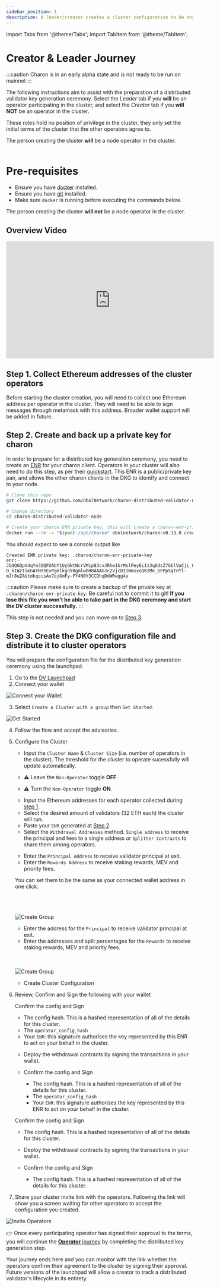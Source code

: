 ```yaml
---
sidebar_position: 1
description: A leader/creator creates a cluster configuration to be shared with operators
---
```

import Tabs from '@theme/Tabs';
import TabItem from '@theme/TabItem';

# Creator & Leader Journey

:::caution
Charon is in an early alpha state and is not ready to be run on mainnet
:::

The following instructions aim to assist with the preparation of a distributed validator key generation ceremony. Select the *Leader* tab if you **will** be an operator participating in the cluster, and select the *Creator* tab if you **will NOT** be an operator in the cluster. 

These roles hold no position of privilege in the cluster, they only set the initial terms of the cluster that the other operators agree to. 

<Tabs groupId="leader-creator">
  <TabItem value="leader" label="Leader" default>
The person creating the cluster <b>will</b> be a node operator in the cluster.<br/><br/>
    <h1>Pre-requisites</h1>
    <ul>
      <li>Ensure you have <a href="https://docs.docker.com/engine/install/" target="_blank">docker</a> installed.</li>
      <li>Ensure you have <a href="https://git-scm.com/downloads" target="_blank">git</a> installed.</li>
      <li>Make sure <code>docker</code> is running before executing the commands below.</li>
    </ul>
  </TabItem>
  <TabItem value="creator" label="Creator">
    The person creating the cluster <b>will not</b> be a node operator in the cluster.
  </TabItem>
</Tabs>

## Overview Video

<p align="center"><iframe width="560" height="315" src="https://www.youtube.com/embed/OK6WE8te33Q" title="YouTube video player" frameborder="0" allow="accelerometer; autoplay; clipboard-write; encrypted-media; gyroscope; picture-in-picture" allowfullscreen></iframe></p>

## Step 1. Collect Ethereum addresses of the cluster operators
Before starting the cluster creation, you will need to collect one Ethereum address per operator in the cluster. They will need to be able to sign messages through metamask with this address. Broader wallet support will be added in future. 

## Step 2. Create and back up a private key for charon

<Tabs groupId="leader-creator">
  <TabItem value="leader" label="Leader" default>

In order to prepare for a distributed key generation ceremony, you need to create an [ENR](docs/int/faq/errors.mdx#enrs-keys) for your charon client. Operators in your cluster will also need to do this step, as per their [quickstart](./quickstart-group-operator#step-2-create-and-back-up-a-private-key-for-charon). This ENR is a public/private key pair, and allows the other charon clients in the DKG to identify and connect to your node.

```sh
# Clone this repo
git clone https://github.com/ObolNetwork/charon-distributed-validator-node.git

# Change directory
cd charon-distributed-validator-node

# Create your charon ENR private key, this will create a charon-enr-private-key file in the .charon directory
docker run --rm -v "$(pwd):/opt/charon" obolnetwork/charon:v0.13.0 create enr
```

You should expect to see a console output like

    Created ENR private key: .charon/charon-enr-private-key
    enr:-JG4QGQpV4qYe32QFUAbY1UyGNtNcrVMip83cvJRhw1brMslPeyELIz3q6dsZ7GblVaCjL_8FKQhF6Syg-O_kIWztimGAYHY5EvPgmlkgnY0gmlwhH8AAAGJc2VjcDI1NmsxoQKzMe_GFPpSqtnYl-mJr8uZAUtmkqccsAx7ojGmFy-FY4N0Y3CCDhqDdWRwgg4u

:::caution
Please make sure to create a backup of the private key at `.charon/charon-enr-private-key`. Be careful not to commit it to git! **If you lose this file you won't be able to take part in the DKG ceremony and start the DV cluster successfully.**
:::
</TabItem>
<TabItem value="creator" label="Creator">

This step is not needed and you can move on to [Step 3](#step-3-create-the-dkg-configuration-file-and-distribute-it-to-cluster-operators).

</TabItem>
</Tabs>

## Step 3. Create the DKG configuration file and distribute it to cluster operators

You will prepare the configuration file for the distributed key generation ceremony using the launchpad.

1. Go to the [DV Launchpad](https://goerli.launchpad.obol.tech) 
2. Connect your wallet

  ![Connect your Wallet](/img/Guide01.png)

3. Select `Create a Cluster with a group` then `Get Started`.

  ![Get Started](/img/Guide02.png)

4. Follow the flow and accept the advisories.
5. Configure the Cluster 
    - Input the `Cluster Name` & `Cluster Size` (i.e. number of operators in the cluster). The threshold for the cluster to operate sucessfully will update automatically.
    
    <Tabs groupId="leader-creator">
      <TabItem value="leader" label="Leader" default>
    <ul><li>
    
    ⚠️ Leave the `Non-Operator` toggle <b>OFF</b>.
    
    </li></ul>
      </TabItem>
      <TabItem value="creator" label="Creator">
    <ul><li>
    
    ⚠️ Turn the `Non-Operator` toggle <b>ON</b>.
    
    </li></ul>
      </TabItem>
    </Tabs>

    - Input the Ethereum addresses for each operator collected during [step 1](#step-1-collect-ethereum-addresses-of-the-cluster-operators).
    - Select the desired amount of validators (32 ETH each) the cluster will run.
    - Paste your `ENR` generated at [Step 2](#step-2-create-and-back-up-a-private-key-for-charon).
    - Select the `Withdrawal Addresses` method. `Single address` to receive the principal and fees to a single address or `Splitter Contracts` to share them among operators.
    <Tabs groupId="withdrawl-method">
      <TabItem value="single" label="Single Address">
      <ul>
      <li>Enter the <code>Principal Address</code> to receive validator principal at exit.</li>
      <li>Enter the <code>Rewards Address</code> to receive staking rewards, MEV and priority fees.</li></ul>
      
      You can set them to be the same as your connected wallet address in one click.
      <br></br><br></br>

      ![Create Group](/img/Guide03.png)

      </TabItem>
      <TabItem value="splitter" label="Splitter Contract">
      <ul>
      <li>Enter the address for the <code>Principal</code> to receive validator principal at exit.</li>
      <li>Enter the addresses and split percentages for the <code>Rewards</code> to receive staking rewards, MEV and priority fees.</li></ul><br></br>

      ![Create Group](/img/Guide03-splitter.png)

      </TabItem>
    </Tabs>

    - Create Cluster Configuration



6. Review, Confirm and Sign the following with your wallet

<Tabs groupId="leader-creator">
  <TabItem value="leader" label="Leader" default>
    <ul>
    <Tabs groupId="withdrawl-method">
    <TabItem value="single" label="Single Address">
    Confirm the config and Sign
    <ul>
    <li>The config hash. This is a hashed representation of all of the details for this cluster.</li>
    <li>The <code>operator_config_hash</code></li>
    <li>Your <code>ENR</code>: this signature authorises the key represented by this ENR to act on your behalf in the cluster.</li>
    </ul>
    </TabItem>
    <TabItem value="splitter" label="Splitter Contract">
    <ul><li>Deploy the withdrawal contracts by signing the transactions in your wallet.</li></ul>
    <ul><li>Confirm the config and Sign</li></ul>
    <ul><ul>
    <li>The config hash. This is a hashed representation of all of the details for this cluster.</li>
    <li>The <code>operator_config_hash</code></li>
    <li>Your <code>ENR</code>: this signature authorises the key represented by this ENR to act on your behalf in the cluster.</li>
    </ul></ul>
    </TabItem></Tabs></ul>

  </TabItem>
  <TabItem value="creator" label="Creator">
    <ul>
    <Tabs groupId="withdrawl-method">
    <TabItem value="single" label="Single Address">
    Confirm the config and Sign
    <ul><li>The config hash. This is a hashed representation of all of the details for this cluster.</li></ul>
    </TabItem>
    <TabItem value="splitter" label="Splitter Contract">
    <ul><li>Deploy the withdrawal contracts by signing the transactions in your wallet.</li></ul>
    <ul><li>Confirm the config and Sign</li></ul>
    <ul><ul>
    <li>The config hash. This is a hashed representation of all of the details for this cluster.</li>
    </ul></ul>
    </TabItem></Tabs></ul>
  </TabItem>
</Tabs>

7. Share your cluster invite link with the operators. Following the link will show you a screen waiting for other operators to accept the configuration you created.

  ![Invite Operators](/img/Guide04.png)

<Tabs groupId="leader-creator">
  <TabItem value="leader" label="Leader" default>

   👉 Once every participating operator has signed their approval to the terms, you will continue the [**Operator** journey](./quickstart-group-operator#step-3-run-the-dkg) by completing the distributed key generation step.
  </TabItem>
  <TabItem value="creator" label="Creator">

   Your journey ends here and you can monitor with the link whether the operators confirm their agreement to the cluster by signing their approval. Future versions of the launchpad will allow a creator to track a distributed validator's lifecycle in its entirety.
  </TabItem>
</Tabs>


